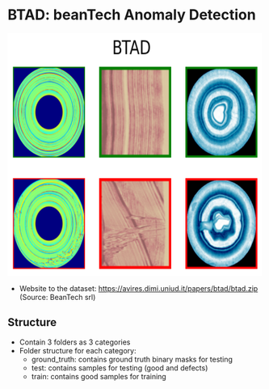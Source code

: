 # BTAD: beanTech Anomaly Detection

<img src="images/BTAD.png" width="800" height="480" />

- Website to the dataset: https://avires.dimi.uniud.it/papers/btad/btad.zip (Source: BeanTech srl)

## Structure
- Contain 3 folders as 3 categories
- Folder structure for each category:
  - ground_truth: contains ground truth binary masks for testing
  - test: contains samples for testing (good and defects)
  - train: contains good samples for training